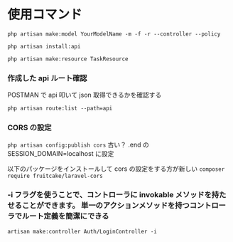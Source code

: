 # 使用コマンド

`php artisan make:model YourModelName -m -f -r --controller --policy`

`php artisan install:api`

`php artisan make:resource TaskResource`

### 作成した api ルート確認

POSTMAN で api 叩いて json 取得できるかを確認する

`php artisan route:list --path=api`

### CORS の設定

`php artisan config:publish cors` 古い？
.end の SESSION_DOMAIN=localhost に設定

以下のパッケージをインストールして cors の設定をする方が新しい
`composer require fruitcake/laravel-cors`

### -i フラグを使うことで、コントローラに invokable メソッドを持たせることができます。 単一のアクションメソッドを持つコントローラでルート定義を簡潔にできる

`artisan make:controller Auth/LoginController -i`
